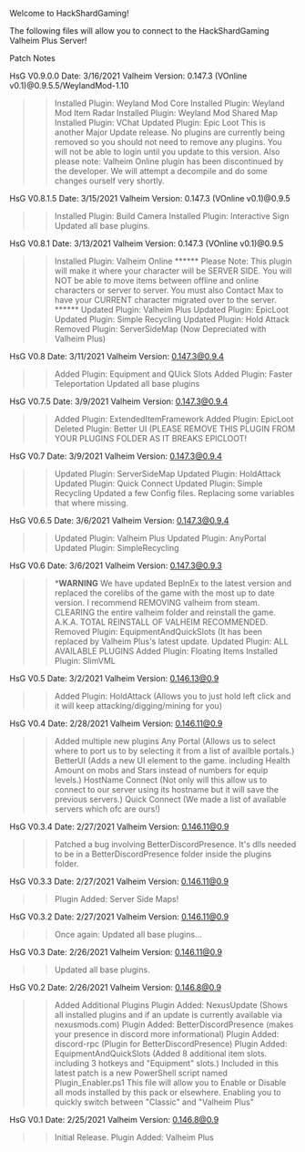 Welcome to HackShardGaming!

The following files will allow you to connect to the HackShardGaming Valheim Plus Server!


Patch Notes

HsG V0.9.0.0	Date: 3/16/2021		Valheim Version: 0.147.3 (VOnline v0.1)@0.9.5.5/WeylandMod-1.10
>>	Installed Plugin: Weyland Mod Core
>>	Installed Plugin: Weyland Mod Item Radar
>>	Installed Plugin: Weyland Mod Shared Map
>>	Installed Plugin: VChat
>>	Updated Plugin: Epic Loot
>>	This is another Major Update release.  No plugins are currently being removed so you should not need to remove any plugins.  You will not be able to login until you update to this version.
		Also please note: Valheim Online plugin has been discontinued by the developer.  We will attempt a decompile and do some changes ourself very shortly.


HsG V0.8.1.5	Date: 3/15/2021		Valheim Version: 0.147.3 (VOnline v0.1)@0.9.5
>>	Installed Plugin: Build Camera
>>	Installed Plugin: Interactive Sign
>>	Updated all base plugins.

HsG V0.8.1	Date: 3/13/2021		Valheim Version: 0.147.3 (VOnline v0.1)@0.9.5
>>	Installed Plugin: Valheim Online
	******  Please Note: This plugin will make it where your character will be SERVER SIDE. You will NOT be able to move items between offline and online characters or server to server.
		You must also Contact Max to have your CURRENT character migrated over to the server. ******
>>	Updated Plugin: Valheim Plus
>>	Updated Plugin: EpicLoot
>>	Updated Plugin: Simple Recycling
>>	Updated Plugin: Hold Attack
>>	Removed Plugin: ServerSideMap (Now Depreciated with Valheim Plus)

HsG V0.8	Date: 3/11/2021		Valheim Version: 0.147.3@0.9.4
>>	Added Plugin: Equipment and QUick Slots
>>	Added Plugin: Faster Teleportation
>>	Updated all base plugins

HsG V0.7.5	Date: 3/9/2021		Valheim Version: 0.147.3@0.9.4
>> 	Added Plugin: ExtendedItemFramework
>>	Added Plugin: EpicLoot
>>	Deleted Plugin: Better UI (PLEASE REMOVE THIS PLUGIN FROM YOUR PLUGINS FOLDER AS IT BREAKS EPICLOOT!

HsG V0.7	Date: 3/9/2021		Valheim Version: 0.147.3@0.9.4
>>	Updated Plugin: ServerSideMap
>>	Updated Plugin: HoldAttack
>>	Updated Plugin: Quick Connect
>>	Updated Plugin: Simple Recycling
>>	Updated a few Config files. Replacing some variables that where missing.

HsG V0.6.5	Date: 3/6/2021		Valheim Version: 0.147.3@0.9.4
>>	Updated Plugin: Valheim Plus
>>	Updated Plugin: AnyPortal
>>	Updated Plugin: SimpleRecycling

HsG V0.6	Date: 3/6/2021		Valheim Version: 0.147.3@0.9.3
>>	***WARNING** We have updated BepInEx to the latest version and replaced the corelibs of the game with the most up to date version.  I recommend REMOVING valheim from steam. CLEARING the entire valheim folder
>>		and reinstall the game. A.K.A. TOTAL REINSTALL OF VALHEIM RECOMMENDED.
>>	Removed Plugin: EquipmentAndQuickSlots (It has been replaced by Valheim Plus's latest update.
>>	Updated Plugin: ALL AVAILABLE PLUGINS
>>	Added Plugin: Floating Items
>>	Installed Plugin: SlimVML

HsG V0.5	Date: 3/2/2021		Valheim Version: 0.146.13@0.9
>> 	Added Plugin: HoldAttack (Allows you to just hold left click and it will keep attacking/digging/mining for you)


HsG V0.4	Date: 2/28/2021		Valheim Version: 0.146.11@0.9
>>	Added multiple new plugins
>>	Any Portal (Allows us to select where to port us to by selecting it from a list of availble portals.)
>>	BetterUI (Adds a new UI element to the game. including Health Amount on mobs and Stars instead of numbers for equip levels.)
>>	HostName Connect (Not only will this allow us to connect to our server using its hostname but it will save the previous servers.)
>>	Quick Connect (We made a list of available servers which ofc are ours!)

HsG V0.3.4	Date: 2/27/2021		Valheim Version: 0.146.11@0.9
>>	Patched a bug involving BetterDiscordPresence. It's dlls needed to be in a BetterDiscordPresence folder inside the plugins folder.


HsG V0.3.3	Date: 2/27/2021		Valheim Version: 0.146.11@0.9
>> 	Plugin Added: Server Side Maps!

HsG V0.3.2	Date: 2/27/2021		Valheim Version: 0.146.11@0.9
>> 	Once again: Updated all base plugins...

HsG V0.3	Date: 2/26/2021		Valheim Version: 0.146.11@0.9
>>	Updated all base plugins.

HsG V0.2	Date: 2/26/2021 	Valheim Version: 0.146.8@0.9
>>	Added Additional Plugins
>>	Plugin Added: NexusUpdate (Shows all installed plugins and if an update is currently available via nexusmods.com)
>>	Plugin Added: BetterDiscordPresence (makes your presence in discord more informational)
>>	Plugin Added: discord-rpc (Plugin for BetterDiscordPresence)
>>	Plugin Added: EquipmentAndQuickSlots (Added 8 additional item slots. including 3 hotkeys and "Equipment" slots.)
>> 	Included in this latest patch is a new PowerShell script named Plugin_Enabler.ps1  This file will allow you to
>>	Enable or Disable all mods installed by this pack or elsewhere.  Enabling you to quickly switch between "Classic"
>>	and "Valheim Plus"

HsG V0.1	Date: 2/25/2021 	Valheim Version: 0.146.8@0.9
>>	Initial Release.
>>	Plugin Added: Valheim Plus